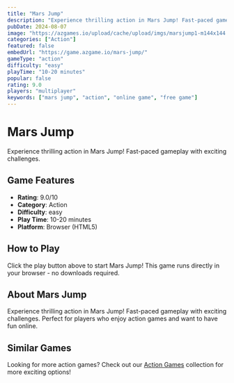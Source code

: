 ```yaml
---
title: "Mars Jump"
description: "Experience thrilling action in Mars Jump! Fast-paced gameplay with exciting challenges."
pubDate: 2024-08-07
image: "https://azgames.io/upload/cache/upload/imgs/marsjump1-m144x144.webp"
categories: ["Action"]
featured: false
embedUrl: "https://game.azgame.io/mars-jump/"
gameType: "action"
difficulty: "easy"
playTime: "10-20 minutes"
popular: false
rating: 9.0
players: "multiplayer"
keywords: ["mars jump", "action", "online game", "free game"]
---
```


# Mars Jump

Experience thrilling action in Mars Jump! Fast-paced gameplay with exciting challenges.

## Game Features

- **Rating**: 9.0/10
- **Category**: Action
- **Difficulty**: easy
- **Play Time**: 10-20 minutes
- **Platform**: Browser (HTML5)

## How to Play

Click the play button above to start Mars Jump! This game runs directly in your browser - no downloads required.

## About Mars Jump

Experience thrilling action in Mars Jump! Fast-paced gameplay with exciting challenges. Perfect for players who enjoy action games and want to have fun online.

## Similar Games

Looking for more action games? Check out our [Action Games](/categories/action) collection for more exciting options!
